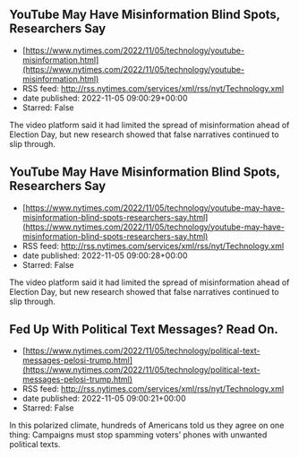 ## YouTube May Have Misinformation Blind Spots, Researchers Say
 - [https://www.nytimes.com/2022/11/05/technology/youtube-misinformation.html](https://www.nytimes.com/2022/11/05/technology/youtube-misinformation.html)
 - RSS feed: http://rss.nytimes.com/services/xml/rss/nyt/Technology.xml
 - date published: 2022-11-05 09:00:29+00:00
 - Starred: False

The video platform said it had limited the spread of misinformation ahead of Election Day, but new research showed that false narratives continued to slip through.

## YouTube May Have Misinformation Blind Spots, Researchers Say
 - [https://www.nytimes.com/2022/11/05/technology/youtube-may-have-misinformation-blind-spots-researchers-say.html](https://www.nytimes.com/2022/11/05/technology/youtube-may-have-misinformation-blind-spots-researchers-say.html)
 - RSS feed: http://rss.nytimes.com/services/xml/rss/nyt/Technology.xml
 - date published: 2022-11-05 09:00:28+00:00
 - Starred: False

The video platform said it had limited the spread of misinformation ahead of Election Day, but new research showed that false narratives continued to slip through.

## Fed Up With Political Text Messages? Read On.
 - [https://www.nytimes.com/2022/11/05/technology/political-text-messages-pelosi-trump.html](https://www.nytimes.com/2022/11/05/technology/political-text-messages-pelosi-trump.html)
 - RSS feed: http://rss.nytimes.com/services/xml/rss/nyt/Technology.xml
 - date published: 2022-11-05 09:00:21+00:00
 - Starred: False

In this polarized climate, hundreds of Americans told us they agree on one thing: Campaigns must stop spamming voters’ phones with unwanted political texts.
